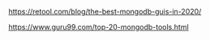 

https://retool.com/blog/the-best-mongodb-guis-in-2020/

https://www.guru99.com/top-20-mongodb-tools.html